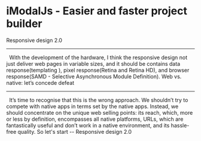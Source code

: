 # iModalJs - Easier and faster project builder
  Responsive design 2.0
  _____________________
  &nbsp;&nbsp;With the development of the hardware, I think the responsive design not just deliver web pages in variable sizes, and it should be contains data response(templating ), pixel response(Retina and Retina HD), and browser response(SAMD -  Selective Asynchronous Module Definition).
  Web vs. native: let’s concede defeat
  ____________________________________
  &nbsp;&nbsp;It’s time to recognise that this is the wrong approach. We shouldn’t try to compete with native apps in terms set by the native apps. Instead, we should concentrate on the unique web selling points: its reach, which, more or less by definition, encompasses all native platforms, URLs, which are fantastically useful and don’t work in a native environment, and its hassle-free quality. So let's start -- Responsive design 2.0

